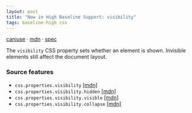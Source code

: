 ```yaml
---
layout: post
title: "New in High Baseline Support: visibility"
tags: baseline-high css
---
```


[caniuse](https://caniuse.com/?search=visibility) · [mdn](https://developer.mozilla.org/en-US/search?q=visibility) · [spec](https://drafts.csswg.org/css-display-3/#visibility)

The `visibility` CSS property sets whether an element is shown. Invisible elements still affect the document layout.

### Source features

- ``css.properties.visibility`` [[mdn]](https://developer.mozilla.org/en-US/search?q=css.properties.visibility)
- ``css.properties.visibility.hidden`` [[mdn]](https://developer.mozilla.org/en-US/search?q=css.properties.visibility.hidden)
- ``css.properties.visibility.visible`` [[mdn]](https://developer.mozilla.org/en-US/search?q=css.properties.visibility.visible)
- ``css.properties.visibility.collapse`` [[mdn]](https://developer.mozilla.org/en-US/search?q=css.properties.visibility.collapse)
